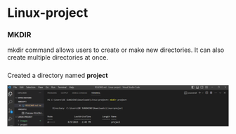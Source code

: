 # Linux-project
 
 <h3>MKDIR</h3>
  mkdir command allows users to create or make new directories. It can also create multiple directories at once.

  #####
  Created a directory named __project__

![](./images/1.png)
  
 
  



